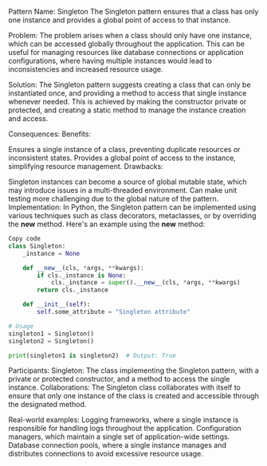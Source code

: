 Pattern Name: Singleton
The Singleton pattern ensures that a class has only one instance and provides a global point of access to that instance.

Problem:
The problem arises when a class should only have one instance, which can be accessed globally throughout the application. This can be useful for managing resources like database connections or application configurations, where having multiple instances would lead to inconsistencies and increased resource usage.

Solution:
The Singleton pattern suggests creating a class that can only be instantiated once, and providing a method to access that single instance whenever needed. This is achieved by making the constructor private or protected, and creating a static method to manage the instance creation and access.

Consequences:
Benefits:

Ensures a single instance of a class, preventing duplicate resources or inconsistent states.
Provides a global point of access to the instance, simplifying resource management.
Drawbacks:

Singleton instances can become a source of global mutable state, which may introduce issues in a multi-threaded environment.
Can make unit testing more challenging due to the global nature of the pattern.
Implementation:
In Python, the Singleton pattern can be implemented using various techniques such as class decorators, metaclasses, or by overriding the __new__ method. Here's an example using the __new__ method:

```python
Copy code
class Singleton:
    _instance = None

    def __new__(cls, *args, **kwargs):
        if cls._instance is None:
            cls._instance = super().__new__(cls, *args, **kwargs)
        return cls._instance

    def __init__(self):
        self.some_attribute = "Singleton attribute"

# Usage
singleton1 = Singleton()
singleton2 = Singleton()

print(singleton1 is singleton2)  # Output: True

```

Participants:
Singleton: The class implementing the Singleton pattern, with a private or protected constructor, and a method to access the single instance.
Collaborations:
The Singleton class collaborates with itself to ensure that only one instance of the class is created and accessible through the designated method.

Real-world examples:
Logging frameworks, where a single instance is responsible for handling logs throughout the application.
Configuration managers, which maintain a single set of application-wide settings.
Database connection pools, where a single instance manages and distributes connections to avoid excessive resource usage.
